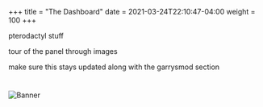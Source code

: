 +++
title = "The Dashboard"
date =  2021-03-24T22:10:47-04:00
weight = 100
+++

pterodactyl stuff

tour of the panel through images

make sure this stays updated along with the garrysmod section

#
![Banner](/images/fishy.gif)
